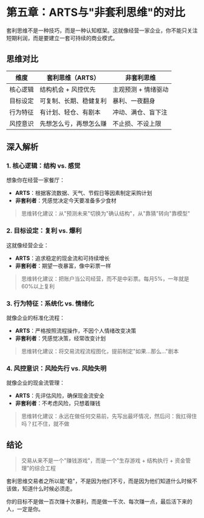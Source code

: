 # 第五章：ARTS与"非套利思维"的对比

套利思维不是一种技巧，而是一种认知框架。这就像经营一家企业，你不能只关注短期利润，而是要建立一套可持续的商业模式。

## 思维对比

| 维度 | 套利思维（ARTS） | 非套利思维 |
|------|------------------|------------|
| 核心逻辑 | 结构机会 + 风控优先 | 主观预测 + 情绪驱动 |
| 目标设定 | 可复制、长期、稳健复利 | 暴利、一夜翻身 |
| 行为特征 | 有计划、轻仓、有剧本 | 冲动、满仓、盲下注 |
| 风控意识 | 先想怎么亏，再想怎么赚 | 不止损、不设上限 |

## 深入解析

### 1. 核心逻辑：结构 vs. 感觉

想象你在经营一家餐厅：
- **ARTS**：根据客流数据、天气、节假日等因素制定采购计划
- **非套利者**：凭感觉决定今天要准备多少食材

> 思维转化建议：从"预测未来"切换为"确认结构"，从"靠猜"转向"靠模型"

### 2. 目标设定：复利 vs. 爆利

这就像经营企业：
- **ARTS**：追求稳定的现金流和可持续增长
- **非套利者**：期望一夜暴富，像中彩票一样

> 思维转化建议：把账户当公司经营，而不是中彩票。每月5%，一年就是60%以上复利

### 3. 行为特征：系统化 vs. 情绪化

就像企业的标准化流程：
- **ARTS**：严格按照流程操作，不因个人情绪改变决策
- **非套利者**：凭感觉决策，经常改变计划

> 思维转化建议：将交易流程流程图化，提前制定"如果…那么…"剧本

### 4. 风控意识：风险先行 vs. 风险失明

就像企业的现金流管理：
- **ARTS**：先评估风险，确保现金流安全
- **非套利者**：不考虑风险，只想着赚钱

> 思维转化建议：永远在做任何交易前，先写出最坏情况，然后问：我扛得住吗？扛不住，就不做

## 结论

> 交易从来不是一个"赚钱游戏"，而是一个"生存游戏 + 结构执行 + 资金管理"的综合工程

套利思维交易者之所以能"稳"，不是因为他们不亏，而是因为他们知道什么时候不该做，知道什么时候必须走。

你的目标不是做一百次赚十次暴利，而是做一千次、每次赚一点，最后活下来的人，一定是你。

 
